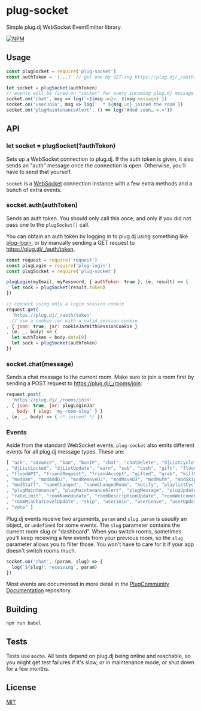 plug-socket
===========

Simple plug.dj WebSocket EventEmitter library.

[![NPM](https://nodei.co/npm/plug-socket.png?downloads)](https://nodei.co/npm/plug-socket)

## Usage

```javascript
const plugSocket = require('plug-socket')
const authToken = '(...)' // get one by GET-ing https://plug.dj/_/auth/token

let socket = plugSocket(authToken)
// events will be fired on "socket" for every incoming plug.dj message
socket.on('chat', msg => log(`<${msg.un}>  ${msg.message}`))
socket.on('userJoin', msg => log(`  * ${msg.un} joined the room`))
socket.on('plugMaintenanceAlert', () => log('#ded soon… ×.×'))
```

## API

### let socket = plugSocket(?authToken)

Sets up a WebSocket connection to plug.dj. If the auth token is given, it also
sends an "auth" message once the connection is open. Otherwise, you'll have to
send that yourself.

`socket` is a [WebSocket](https://github.com/websockets/ws) connection instance
with a few extra methods and a bunch of extra events.

### socket.auth(authToken)

Sends an auth token. You should only call this once, and only if you did not
pass one to the `plugSocket()` call.

You can obtain an auth token by logging in to plug.dj using something like
[plug-login](https://github.com/goto-bus-stop/plug-login), or by manually
sending a GET request to https://plug.dj/_/auth/token.

```javascript
const request = require('request')
const plugLogin = require('plug-login')
const plugSocket = require('plug-socket')

plugLogin(myEmail, myPassword, { authToken: true }, (e, result) => {
  let sock = plugSocket(result.token)
})

// connect using only a login session cookie
request.get(
  'https://plug.dj/_/auth/token'
  // use a cookie jar with a valid session cookie
, { json: true, jar: cookieJarWithSessionCookie }
, (e, _, body) => {
  let authToken = body.data[0]
  let sock = plugSocket(authToken)
})
```

### socket.chat(message)

Sends a chat message to the current room. Make sure to join a room first by
sending a POST request to https://plug.dj/_/rooms/join:

```javascript
request.post(
  'https://plug.dj/_/rooms/join'
, { json: true, jar: plugLoginJar
  , body: { slug: 'my-room-slug' } }
, (e, _, body) => { /* joined! */ })
```

### Events

Aside from the standard WebSocket events, `plug-socket` also emits different
events for all plug.dj message types. These are:

```javascript
[ "ack", "advance", "ban", "banIP", "chat", "chatDelete", "djListCycle"
, "djListLocked", "djListUpdate", "earn", "sub", "cash", "gift", "floodChat"
, "floodAPI", "friendRequest", "friendAccept", "gifted", "grab", "killSession"
, "modBan", "modAddDJ", "modRemoveDJ", "modMoveDJ", "modMute", "modSkip"
, "modStaff", "nameChanged", "nameChangedRoom", "notify", "playlistCycle"
, "plugMaintenance", "plugMaintenanceAlert", "plugMessage", "plugUpdate"
, "rateLimit", "roomNameUpdate", "roomDescriptionUpdate", "roomWelcomeUpdate"
, "roomMinChatLevelUpdate", "skip", "userJoin", "userLeave", "userUpdate"
, "vote" ]
```

Plug.dj events receive two arguments, `param` and `slug`. `param` is *usually*
an object, or `undefined` for some events. The `slug` parameter contains the
current room slug or "dashboard". When you switch rooms, sometimes you'll keep
receiving a few events from your previous room, so the `slug` parameter allows
you to filter those. You won't have to care for it if your app doesn't switch
rooms much.

```javascript
socket.on('chat', (param, slug) => {
  log(`${slug}: receiving`, param)
})
```

Most events are documented in more detail in the [PlugCommunity Documentation][plugcommunity docs]
repository.

## Building

```
npm run babel
```

## Tests

Tests use `mocha`. All tests depend on plug.dj being online and reachable, so
you might get test failures if it's slow, or in maintenance mode, or shut down
for a few months.

## License

[MIT][license]

[plugcommunity docs]: https://github.com/plugcommunity/documentation/tree/master/api/events/backend_events/
[license]: ./LICENSE
